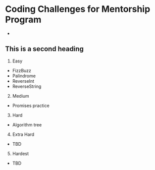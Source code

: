 # Coding Challenges for Mentorship Program
-
## This is a second heading 

01. Easy
  - FizzBuzz
  - Palindrome
  - ReverseInt
  - ReverseString

02. Medium
  - Promises practice

03. Hard
  - Algorithm tree

04. Extra Hard
  - TBD

05. Hardest
  - TBD